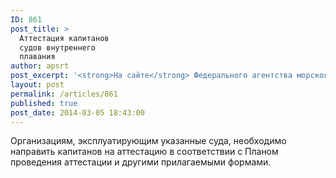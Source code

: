 ```yaml
---
ID: 861
post_title: >
  Аттестация капитанов
  судов внутреннего
  плавания
author: apsrt
post_excerpt: '<strong>На сайте</strong> Федерального агентства морского и речного транспорта в разделе «Деятельность» (http://www.morflot.ru/attestacia/) размещена информация о проведении Росморречфлотом  аттестации капитанов судов внутреннего плавания, а именно  пассажирских судов или наливных судов, осуществляющих перевозки опасных грузов, включая судно, буксирующее, либо толкающее другие наливные несамоходные суда, с главными двигателями мощностью более чем 550 киловатт. Аттестация осуществляется на основании вступившего в силу с 1 января 2014 года абзаца второго пункта 1 статьи 30 Федерального закона от 07.03.2001 № 24-ФЗ «Кодекс внутреннего водного транспорта Российской Федерации».'
layout: post
permalink: /articles/861
published: true
post_date: 2014-03-05 18:43:00
---
```

Организациям, эксплуатирующим указанные суда, необходимо направить капитанов на аттестацию  в соответствии с  Планом проведения аттестации и другими прилагаемыми формами.